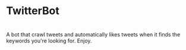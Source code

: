# TwitterBot
#

A bot that crawl tweets and automatically likes tweets when it finds the keywords you're looking for.
Enjoy.
